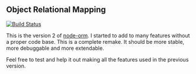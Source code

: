 ## Object Relational Mapping

[![Build Status](https://secure.travis-ci.org/dresende/node-orm2.png)](http://travis-ci.org/dresende/node-orm2)

This is the version 2 of [node-orm](https://github.com/dresende/node-orm). I started to add to many features without a proper code base. This is a complete remake. It should be more stable, more debuggable and more extendable.

Feel free to test and help it out making all the features used in the previous version.
